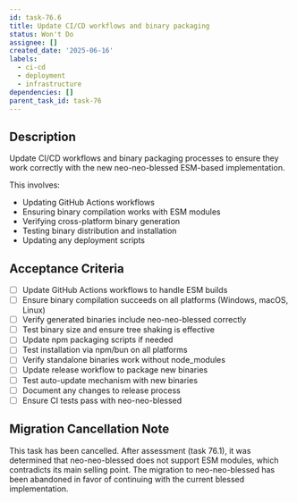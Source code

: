 ```yaml
---
id: task-76.6
title: Update CI/CD workflows and binary packaging
status: Won't Do
assignee: []
created_date: '2025-06-16'
labels:
  - ci-cd
  - deployment
  - infrastructure
dependencies: []
parent_task_id: task-76
---
```


## Description

Update CI/CD workflows and binary packaging processes to ensure they work correctly with the new neo-neo-blessed ESM-based implementation.

This involves:
- Updating GitHub Actions workflows
- Ensuring binary compilation works with ESM modules
- Verifying cross-platform binary generation
- Testing binary distribution and installation
- Updating any deployment scripts

## Acceptance Criteria

- [ ] Update GitHub Actions workflows to handle ESM builds
- [ ] Ensure binary compilation succeeds on all platforms (Windows, macOS, Linux)
- [ ] Verify generated binaries include neo-neo-blessed correctly
- [ ] Test binary size and ensure tree shaking is effective
- [ ] Update npm packaging scripts if needed
- [ ] Test installation via npm/bun on all platforms
- [ ] Verify standalone binaries work without node_modules
- [ ] Update release workflow to package new binaries
- [ ] Test auto-update mechanism with new binaries
- [ ] Document any changes to release process
- [ ] Ensure CI tests pass with neo-neo-blessed

## Migration Cancellation Note

This task has been cancelled. After assessment (task 76.1), it was determined that neo-neo-blessed does not support ESM modules, which contradicts its main selling point. The migration to neo-neo-blessed has been abandoned in favor of continuing with the current blessed implementation.
